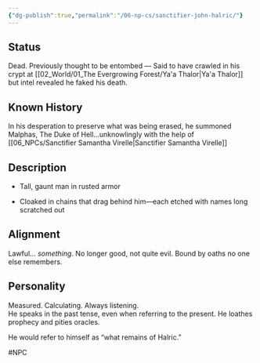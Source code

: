 ```yaml
---
{"dg-publish":true,"permalink":"/06-np-cs/sanctifier-john-halric/"}
---
```


## Status

Dead.
Previously thought to be entombed — Said to have crawled in his crypt at [[02_World/01_The Evergrowing Forest/Ya'a Thalor\|Ya'a Thalor]] but intel revealed he faked his death. 

## Known History

In his desperation to preserve what was being erased, he summoned Malphas, The Duke of Hell...unknowlingly with the help of [[06_NPCs/Sanctifier Samantha Virelle\|Sanctifier Samantha Virelle]]

## Description

- Tall, gaunt man in rusted armor
    
- Cloaked in chains that drag behind him—each etched with names long scratched out

## Alignment

Lawful... _something_. No longer good, not quite evil. Bound by oaths no one else remembers.

## Personality

Measured. Calculating. Always listening.  
He speaks in the past tense, even when referring to the present. He loathes prophecy and pities oracles.  

He would refer to himself as “what remains of Halric.”
 



#NPC 